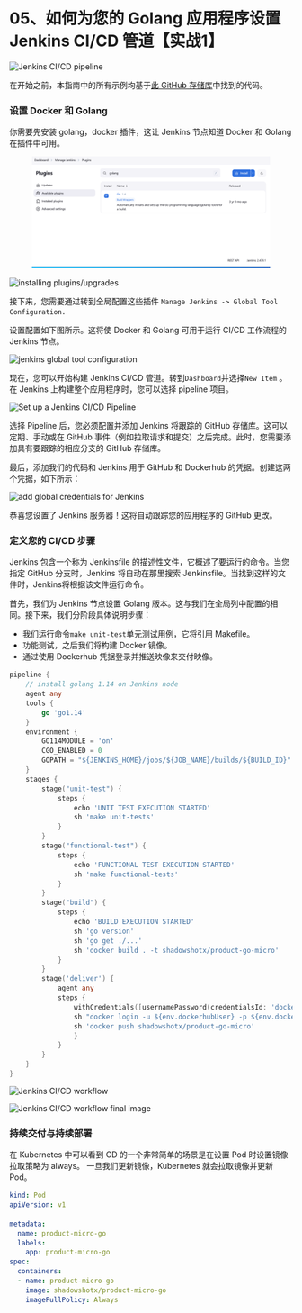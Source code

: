 # 05、如何为您的 Golang 应用程序设置 Jenkins CI/CD 管道【实战1】

![Jenkins CI/CD pipeline](https://mattermost.com/wp-content/uploads/2022/04/04\_Jenkins\_CI\_CD@2x.webp)

在开始之前，本指南中的所有示例均基于[此 GitHub 存储库](https://github.com/shadowshot-x/micro-product-go/tree/Testing-CICD)中找到的代码。

### 设置 Docker 和 Golang&#x20;

你需要先安装 golang，docker  插件，这让 Jenkins 节点知道 Docker 和 Golang 在插件中可用。

<figure><img src="../.gitbook/assets/2b04b6b18327a9e9e5cccbe102842f4.png" alt=""><figcaption></figcaption></figure>

![installing plugins/upgrades](https://mattermost.com/wp-content/uploads/2022/04/image2-1-1024x446.webp)

接下来，您需要通过转到全局配置这些插件 `Manage Jenkins -> Global Tool Configuration.`

设置配置如下图所示。这将使 Docker 和 Golang 可用于运行 CI/CD 工作流程的 Jenkins 节点。

![jenkins global tool configuration](https://mattermost.com/wp-content/uploads/2022/04/image5-1-1024x628.webp)

现在，您可以开始构建 Jenkins CI/CD 管道。转到`Dashboard`并选择`New Item` 。在 Jenkins 上构建整个应用程序时，您可以选择 pipeline 项目。

![Set up a Jenkins CI/CD Pipeline](https://mattermost.com/wp-content/uploads/2022/04/image4-1-1024x664.webp)

选择 Pipeline 后，您必须配置并添加 Jenkins 将跟踪的 GitHub 存储库。这可以定期、手动或在 GitHub 事件（例如拉取请求和提交）之后完成。此时，您需要添加具有要跟踪的相应分支的 GitHub 存储库。

最后，添加我们的代码和 Jenkins 用于 GitHub 和 Dockerhub 的凭据。创建这两个凭据，如下所示：

![add global credentials for Jenkins](https://mattermost.com/wp-content/uploads/2022/04/image7-1024x601.webp)

恭喜您设置了 Jenkins 服务器！这将自动跟踪您的应用程序的 GitHub 更改。

### &#x20;定义您的 CI/CD 步骤

Jenkins 包含一个称为 Jenkinsfile 的描述性文件，它概述了要运行的命令。当您指定 GitHub 分支时，Jenkins 将自动在那里搜索 Jenkinsfile。当找到这样的文件时，Jenkins将根据该文件运行命令。

首先，我们为 Jenkins 节点设置 Golang 版本。这与我们在全局列中配置的相同。接下来，我们分阶段具体说明步骤：

* 我们运行命令`make unit-test`单元测试用例，它将引用 Makefile。
* 功能测试，之后我们将构建 Docker 镜像。
* 通过使用 Dockerhub 凭据登录并推送映像来交付映像。

```go
pipeline {
    // install golang 1.14 on Jenkins node
    agent any
    tools {
        go 'go1.14'
    }
    environment {
        GO114MODULE = 'on'
        CGO_ENABLED = 0 
        GOPATH = "${JENKINS_HOME}/jobs/${JOB_NAME}/builds/${BUILD_ID}"
    }
    stages {
        stage("unit-test") {
            steps {
                echo 'UNIT TEST EXECUTION STARTED'
                sh 'make unit-tests'
            }
        }
        stage("functional-test") {
            steps {
                echo 'FUNCTIONAL TEST EXECUTION STARTED'
                sh 'make functional-tests'
            }
        }
        stage("build") {
            steps {
                echo 'BUILD EXECUTION STARTED'
                sh 'go version'
                sh 'go get ./...'
                sh 'docker build . -t shadowshotx/product-go-micro'
            }
        }
        stage('deliver') {
            agent any
            steps {
                withCredentials([usernamePassword(credentialsId: 'dockerhub', passwordVariable: 'dockerhubPassword', usernameVariable: 'dockerhubUser')]) {
                sh "docker login -u ${env.dockerhubUser} -p ${env.dockerhubPassword}"
                sh 'docker push shadowshotx/product-go-micro'
                }
            }
        }
    }
}
```

![Jenkins CI/CD workflow](https://mattermost.com/wp-content/uploads/2022/04/image6-1024x467.webp)

![Jenkins CI/CD workflow final image](https://mattermost.com/wp-content/uploads/2022/04/image8-1024x668.webp)

### 持续交付与持续部署

在 Kubernetes 中可以看到 CD 的一个非常简单的场景是在设置 Pod 时设置镜像拉取策略为 always。 一旦我们更新镜像，Kubernetes 就会拉取镜像并更新 Pod。

```yaml
kind: Pod
apiVersion: v1

metadata:
  name: product-micro-go
  labels:
    app: product-micro-go
spec:
  containers:
  - name: product-micro-go
    image: shadowshotx/product-micro-go
    imagePullPolicy: Always
```

